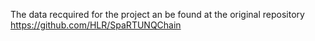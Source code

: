 The data recquired for the project an be found at the 
original repository https://github.com/HLR/SpaRTUNQChain